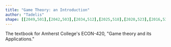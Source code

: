 ```yaml
---
title: "Game Theory: an Introduction"
author: "Tadelis"
shape: [[2049,501],[2042,503],[2034,512],[2025,518],[2020,523],[2016,531],[2017,602],[2020,606],[2030,608],[2035,612],[2038,619],[2041,641],[2041,1155],[2039,1206],[2039,1314],[2041,1369],[2039,1783],[2042,1794],[2047,1803],[2056,1812],[2062,1815],[2080,1818],[2114,1819],[2152,1818],[2171,1815],[2176,1811],[2178,1807],[2180,1793],[2182,1744],[2181,1732],[2183,1705],[2183,1566],[2186,1431],[2185,1362],[2188,1230],[2187,1195],[2191,1069],[2190,990],[2192,904],[2191,827],[2193,776],[2192,705],[2194,687],[2194,627],[2197,614],[2195,604],[2197,594],[2197,549],[2195,544],[2196,528],[2194,515],[2192,509],[2186,503],[2178,501],[2116,503],[2063,503],[2054,501]]
---
```


The textbook for Amherst College's ECON-420, "Game theory and its Applications."

